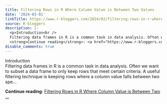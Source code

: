 ```yaml
---
title: Filtering Rows in R Where Column Value is Between Two Values
date: '2024-03-01'
linkTitle: https://www.r-bloggers.com/2024/02/filtering-rows-in-r-where-column-value-is-between-two-values/
source: R-bloggers
description: |-
  <p>Introduction<br />
  Filtering data frames in R is a common task in data analysis. Often we want to subset a data frame to only keep rows that meet certain criteria. A useful filtering technique is keeping rows where a column value falls between two spe...</p>
  <strong>Continue reading</strong>: <a href="https://www.r-bloggers.com/2024/02/filtering-rows-in-r-where-column-value-is-between-two-values/">Filtering Rows in R Where Column Value is Between Two ...
disable_comments: true
---
```

<p>Introduction<br />
Filtering data frames in R is a common task in data analysis. Often we want to subset a data frame to only keep rows that meet certain criteria. A useful filtering technique is keeping rows where a column value falls between two spe...</p>
<strong>Continue reading</strong>: <a href="https://www.r-bloggers.com/2024/02/filtering-rows-in-r-where-column-value-is-between-two-values/">Filtering Rows in R Where Column Value is Between Two ...